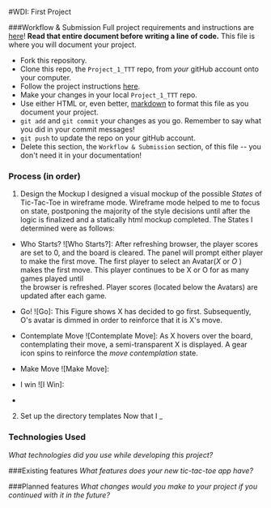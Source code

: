 #WDI: First Project

###Workflow & Submission
Full project requirements and instructions are [here](https://github.com/sf-wdi-18/notes/blob/master/projects/project_1.md)! **Read that entire document before writing a line of code.**
This file is where you will document your project.  

* Fork this repository.
* Clone this repo, the `Project_1_TTT` repo, from *your* gitHub account onto your computer.
* Follow the project instructions [here](https://github.com/sf-wdi-18/notes/blob/master/projects/project_1.md).
* Make your changes in your local `Project_1_TTT` repo.
* Use either HTML or, even better, [markdown](https://github.com/adam-p/markdown-here/wiki/Markdown-Cheatsheet) to format this file as you document your project.
* `git add` and `git commit` your changes as you go.  Remember to say what you did in your commit messages!
* `git push` to update the repo on your gitHub account.
* Delete this section, the `Workflow & Submission` section, of this file -- you don't need it in your documentation!


### Process (in order)
1. Design the Mockup
  I designed a visual mockup of the possible  *_States_* of Tic-Tac-Toe in wireframe mode. Wireframe mode helped to me to focus on state,
  postponing the majority of the style decisions until after the logic is finalized and a statically html mockup completed. The States I determined were as follows:
  * Who Starts? ![Who Starts?]:
  After refreshing browser, the player scores are set to 0, and the board is cleared.  The panel will prompt either player to make the first move.
  The first player to select an Avatar(_X_ or _O_ ) makes the first move.  This player continues to be X or O for as many games played until  
  the browser is refreshed.  Player scores (located below the Avatars) are updated after each game.
  * Go! ![Go]:
  This Figure shows X has decided to go first.  Subsequently, O's avatar is dimmed in order to reinforce that it is X's move.
  * Contemplate Move ![Contemplate Move]:
  As X hovers over the board, contemplating their move, a semi-transparent X is displayed.  A gear icon spins to reinforce the _move contemplation_ state.
  * Make Move ![Make Move]:
  
  * I win ![I Win]:
  *  
2. Set up the directory templates
 Now that I 
  _
### Technologies Used
*What technologies did you use while developing this project?*

###Existing features
*What features does your new tic-tac-toe app have?*

###Planned features
*What changes would you make to your project if you continued with it in the future?*

